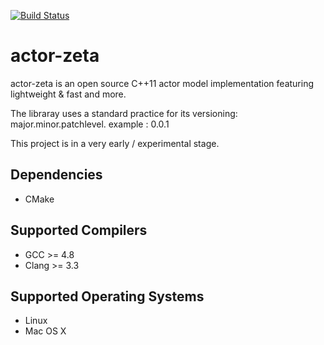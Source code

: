 [![Build Status](https://travis-ci.org/sdukshis/actor-zeta.svg?branch=master)](https://travis-ci.org/sdukshis/actor-zeta)

actor-zeta
========================

actor-zeta is an open source C++11 actor model implementation featuring lightweight & fast  and more.

The libraray uses a standard practice for its versioning: major.minor.patchlevel. example : 0.0.1

This project is in a very early / experimental stage.

## Dependencies

* CMake

## Supported Compilers

* GCC >= 4.8
* Clang >= 3.3

## Supported Operating Systems

* Linux
* Mac OS X